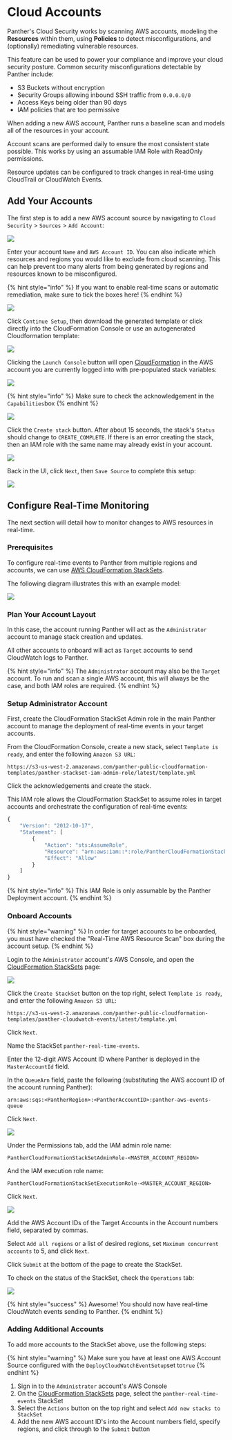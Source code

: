 # Cloud Accounts

Panther's Cloud Security works by scanning AWS accounts, modeling the **Resources** within them, using **Policies** to detect misconfigurations, and \(optionally\) remediating vulnerable resources.

This feature can be used to power your compliance and improve your cloud security posture. Common security misconfigurations detectable by Panther include:

* S3 Buckets without encryption
* Security Groups allowing inbound SSH traffic from `0.0.0.0/0`
* Access Keys being older than 90 days
* IAM policies that are too permissive

When adding a new AWS account, Panther runs a baseline scan and models all of the resources in your account.

Account scans are performed daily to ensure the most consistent state possible. This works by using an assumable IAM Role with ReadOnly permissions.

Resource updates can be configured to track changes in real-time using CloudTrail or CloudWatch Events.

## Add Your Accounts

The first step is to add a new AWS account source by navigating to `Cloud Security` &gt; `Sources` &gt; `Add Account`:

![](../.gitbook/assets/image%20%286%29.png)

Enter your account `Name` and `AWS Account ID`. You can also indicate which resources and regions you would like to exclude from cloud scanning. This can help prevent too many alerts from being generated by regions and resources known to be misconfigured.

{% hint style="info" %}
If you want to enable real-time scans or automatic remediation, make sure to tick the boxes here!
{% endhint %}

![](../.gitbook/assets/image%20%287%29.png)

Click `Continue Setup`, then download the generated template or click directly into the CloudFormation Console or use an autogenerated Cloudformation template:

![](../.gitbook/assets/image%20%288%29.png)

Clicking the `Launch Console` button will open [CloudFormation](https://aws.amazon.com/cloudformation/) in the AWS account you are currently logged into with pre-populated stack variables:

![](../.gitbook/assets/setup-cfn%20%285%29.png)

{% hint style="info" %}
Make sure to check the acknowledgement in the `Capabilities`box
{% endhint %}

![](../.gitbook/assets/setup-cfn-2%20%289%29%20%282%29%20%281%29%20%2814%29.png)

Click the `Create stack` button. After about 15 seconds, the stack's `Status` should change to `CREATE_COMPLETE`. If there is an error creating the stack, then an IAM role with the same name may already exist in your account.

![](../.gitbook/assets/setup-cfn-3%20%289%29%20%283%29%20%288%29.png)

Back in the UI, click `Next`, then `Save Source` to complete this setup:

![](../.gitbook/assets/setup4%20%285%29%20%281%29%20%283%29.png)

## Configure Real-Time Monitoring

The next section will detail how to monitor changes to AWS resources in real-time.

### Prerequisites

To configure real-time events to Panther from multiple regions and accounts, we can use [AWS CloudFormation StackSets](https://docs.aws.amazon.com/AWSCloudFormation/latest/UserGuide/what-is-cfnstacksets.html).

The following diagram illustrates this with an example model:

![](../.gitbook/assets/setup-stackset-overview%20%286%29.png)

### Plan Your Account Layout

In this case, the account running Panther will act as the `Administrator` account to manage stack creation and updates.

All other accounts to onboard will act as `Target` accounts to send CloudWatch logs to Panther.

{% hint style="info" %}
The `Administrator` account may also be the `Target` account. To run and scan a single AWS account, this will always be the case, and both IAM roles are required.
{% endhint %}

### Setup Administrator Account

First, create the CloudFormation StackSet Admin role in the main Panther account to manage the deployment of real-time events in your target accounts.

From the CloudFormation Console, create a new stack, select `Template is ready`, and enter the following `Amazon S3 URL`:

```text
https://s3-us-west-2.amazonaws.com/panther-public-cloudformation-templates/panther-stackset-iam-admin-role/latest/template.yml
```

Click the acknowledgements and create the stack.

This IAM role allows the CloudFormation StackSet to assume roles in target accounts and orchestrate the configuration of real-time events:

```javascript
{
    "Version": "2012-10-17",
    "Statement": [
        {
            "Action": "sts:AssumeRole",
            "Resource": "arn:aws:iam::*:role/PantherCloudFormationStackSetExecutionRole-<PantherRegion>",
            "Effect": "Allow"
        }
    ]
}
```

{% hint style="info" %}
This IAM Role is only assumable by the Panther Deployment account.
{% endhint %}

### Onboard Accounts

{% hint style="warning" %}
In order for target accounts to be onboarded, you must have checked the "Real-Time AWS Resource Scan" box during the account setup.
{% endhint %}

Login to the `Administrator` account's AWS Console, and open the [CloudFormation StackSets](https://us-west-2.console.aws.amazon.com/cloudformation/home?region=us-west-2#/stacksets) page:

![](../.gitbook/assets/setup-stacksets-1%20%2812%29%20%281%29%20%2814%29.png)

Click the `Create StackSet` button on the top right, select `Template is ready`, and enter the following `Amazon S3 URL`:

```text
https://s3-us-west-2.amazonaws.com/panther-public-cloudformation-templates/panther-cloudwatch-events/latest/template.yml
```

Click `Next`.

Name the StackSet `panther-real-time-events`.

Enter the 12-digit AWS Account ID where Panther is deployed in the `MasterAccountId` field.

In the `QueueArn` field, paste the following \(substituting the AWS account ID of the account running Panther\):

```text
arn:aws:sqs:<PantherRegion>:<PantherAccountID>:panther-aws-events-queue
```

Click `Next`.

![](../.gitbook/assets/setup-stacksets-2%20%2811%29.png)

Under the Permissions tab, add the IAM admin role name:

```text
PantherCloudFormationStackSetAdminRole-<MASTER_ACCOUNT_REGION>
```

And the IAM execution role name:

```text
PantherCloudFormationStackSetExecutionRole-<MASTER_ACCOUNT_REGION>
```

Click `Next`.

![](../.gitbook/assets/setup-stacksets-3%20%2810%29.png)

Add the AWS Account IDs of the Target Accounts in the Account numbers field, separated by commas.

Select `Add all regions` or a list of desired regions, set `Maximum concurrent accounts` to 5, and click `Next`.

Click `Submit` at the bottom of the page to create the StackSet.

To check on the status of the StackSet, check the `Operations` tab:

![](../.gitbook/assets/setup-stacksets-4%20%289%29%20%2813%29%20%285%29%20%284%29.png)

{% hint style="success" %}
Awesome! You should now have real-time CloudWatch events sending to Panther.
{% endhint %}

### Adding Additional Accounts

To add more accounts to the StackSet above, use the following steps:

{% hint style="warning" %}
Make sure you have at least one AWS Account Source configured with the `DeployCloudWatchEventSetup`set to`true`
{% endhint %}

1. Sign in to the `Administrator` account's AWS Console
2. On the [CloudFormation StackSets](https://us-west-2.console.aws.amazon.com/cloudformation/home?region=us-west-2#/stacksets) page, select the `panther-real-time-events` StackSet
3. Select the `Actions` button on the top right and select `Add new stacks to StackSet`
4. Add the new AWS account ID's into the Account numbers field, specify regions, and click through to the `Submit` button

